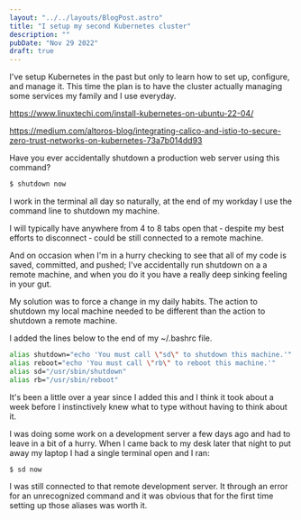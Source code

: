 ```yaml
---
layout: "../../layouts/BlogPost.astro"
title: "I setup my second Kubernetes cluster"
description: ""
pubDate: "Nov 29 2022"
draft: true
---
```


I've setup Kubernetes in the past but only to learn how to set up, configure, and manage it. This time the plan is to have the cluster actually managing some services my family and I use everyday.

https://www.linuxtechi.com/install-kubernetes-on-ubuntu-22-04/

https://medium.com/altoros-blog/integrating-calico-and-istio-to-secure-zero-trust-networks-on-kubernetes-73a7b014dd93


Have you ever accidentally shutdown a production web server using this command?

``` bash
$ shutdown now
```

I work in the terminal all day so naturally, at the end of my workday I use the command line to shutdown my machine.

I will typically have anywhere from 4 to 8 tabs open that &dash; despite my best efforts to disconnect &dash; could be still connected to a remote machine.

And on occasion when I'm in a hurry checking to see that all of my code is saved, committed, and pushed; I've accidentally run shutdown on a a remote machine, and when you do it you have a really deep sinking feeling in your gut.

My solution was to force a change in my daily habits. The action to shutdown my local machine needed to be different than the action to shutdown a remote machine.

I added the lines below to the end of my ~/.bashrc file.

``` bash
alias shutdown="echo 'You must call \"sd\" to shutdown this machine.'"
alias reboot="echo 'You must call \"rb\" to reboot this machine.'"
alias sd="/usr/sbin/shutdown"
alias rb="/usr/sbin/reboot"
```

It's been a little over a year since I added this and I think it took about a week before I instinctively knew what to type without having to think about it.

I was doing some work on a development server a few days ago and had to leave in a bit of a hurry. When I came back to my desk later that night to put away my laptop I had a single terminal open and I ran:

``` bash
$ sd now
```

I was still connected to that remote development server. It through an error for an unrecognized command and it was obvious that for the first time setting up those aliases was worth it.
